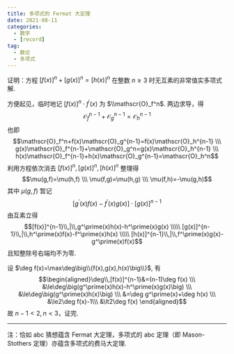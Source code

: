```yaml
---
title: 多项式的 Fermat 大定理
date: 2021-08-11
categories:
  - 数学
  - [record]
tag:
  - 数论
  - 多项式
---
```


证明：方程 $[f(x)]^n+[g(x)]^n=[h(x)]^n$ 在整数 $n\ge3$ 时无互素的非常值实多项式解.

方便起见，临时地记 $[f(x)]^n\cdot f^{\prime}(x)$ 为 $\\mathscr{O}_f^n$.
两边求导，得 $$\mathscr{O}_f^{n-1}+\mathscr{O}_g^{n-1}=\mathscr{O}_h^{n-1}$$ 也即 $$\mathscr{O}_f^n+f(x)\mathscr{O}_g^{n-1}=f(x)\mathscr{O}_h^{n-1} \\\ g(x)\mathscr{O}_f^{n-1}+\mathscr{O}_g^n=g(x)\mathscr{O}_h^{n-1} \\\ h(x)\mathscr{O}_f^{n-1}+h(x)\mathscr{O}_g^{n-1}=\mathscr{O}_h^n$$ 利用方程依次消去 $[f(x)]^n,[g(x)]^n,[h(x)]^n$ 整理得
$$\mu(g,f)=\mu(h,f) \\\ \mu(f,g)=\mu(h,g) \\\ \mu(f,h)=-\mu(g,h)$$ 其中 $\mu(g,f)$ 暂记 
$$[g^\prime(x)f(x)-f^\prime(x)g(x)]\cdot[g(x)]^{n-1}$$
由互素立得 $$[f(x)]^{n-1}\\,|\\,g^\prime(x)h(x)-h^\prime(x)g(x) \\\\\ [g(x)]^{n-1}\\,|\\,h^\prime(x)f(x)-f^\prime(x)h(x) \\\\\ [h(x)]^{n-1}\\,|\\,f^\prime(x)g(x)-g^\prime(x)f(x)$$ 且知整除号右端均不为零. 

设 $\deg f(x)=\max\deg\big\\{f(x),g(x),h(x)\big\\}$, 有 $$\begin{aligned}\deg\\,[f(x)]^{n-1}&=(n-1)\deg f(x) \\\ &\le\deg\big(g^\prime(x)h(x)-h^\prime(x)g(x)\big) \\\ &\le\deg\big(g^\prime(x)h(x)\big) \\\ &=\deg g^\prime(x)+\deg h(x) \\\ &\le2\deg f(x)-1\\\ &\lt2\deg f(x) \end{aligned}$$ 故 $n-1\lt2,n\lt3$，证完.

---

注：恰如 abc 猜想蕴含 Fermat 大定理，多项式的 abc 定理（即 Mason-Stothers 定理）亦蕴含多项式的费马大定理.
